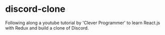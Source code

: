 # discord-clone
Following along a youtube tutorial by 'Clever Programmer' to learn React.js with Redux and build a clone of Discord.
